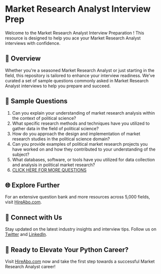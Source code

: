 # Market Research Analyst Interview Prep

Welcome to the Market Research Analyst Interview Preparation ! This resource is designed to help you ace your Market Research Analyst interviews with confidence.

## 🚀 Overview

Whether you're a seasoned Market Research Analyst or just starting in the field, this repository is tailored to enhance your interview readiness. We've curated a set of sample questions commonly asked in Market Research Analyst interviews to help you prepare and succeed.

## 📝 Sample Questions

1. Can you explain your understanding of market research analysis within the context of political science?
2. What specific research methods and techniques have you utilized to gather data in the field of political science?
3. How do you approach the design and implementation of market research studies in the political science domain?
4. Can you provide examples of political market research projects you have worked on and how they contributed to your understanding of the subject?
5. What databases, software, or tools have you utilized for data collection and analysis in political market research?
6. [CLICK HERE FOR MORE QUESTIONS](https://hireabo.com/job/7_3_19/Market%20Research%20Analyst)

## 🌐 Explore Further

For an extensive question bank and more resources across 5,000 fields, visit [HireAbo.com](https://www.hireabo.com).

## 📱 Connect with Us

Stay updated on the latest industry insights and interview tips. Follow us on [Twitter](https://twitter.com/hireabo) and [LinkedIn](https://www.linkedin.com/in/hire-abo-3609972a8/).

## 🚀 Ready to Elevate Your Python Career?

Visit [HireAbo.com](https://www.hireabo.com) now and take the first step towards a successful Market Research Analyst career!